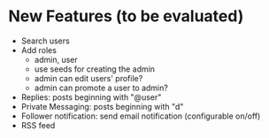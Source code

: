# New Features (to be evaluated)

- Search users
- Add roles
  - admin, user
  - use seeds for creating the admin
  - admin can edit users' profile?
  - admin can promote a user to admin?
- Replies: posts beginning with "@user"
- Private Messaging: posts beginning with "d"
- Follower notification: send email notification (configurable on/off)
- RSS feed

